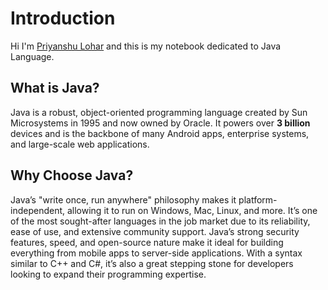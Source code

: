 # Introduction

Hi I'm [Priyanshu Lohar](https://www.linkedin.com/in/pylhr/) and this is my notebook dedicated to Java Language.

## What is Java?

Java is a robust, object-oriented programming language created by Sun Microsystems in 1995 and now owned by Oracle. It powers over **3 billion** devices and is the backbone of many Android apps, enterprise systems, and large-scale web applications.

## Why Choose Java?

Java’s "write once, run anywhere" philosophy makes it platform-independent, allowing it to run on Windows, Mac, Linux, and more. It’s one of the most sought-after languages in the job market due to its reliability, ease of use, and extensive community support. Java’s strong security features, speed, and open-source nature make it ideal for building everything from mobile apps to server-side applications. With a syntax similar to C++ and C#, it’s also a great stepping stone for developers looking to expand their programming expertise.